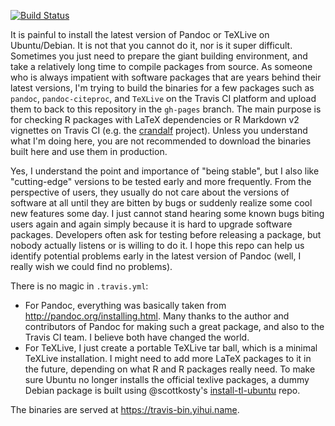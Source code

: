 [![Build Status](https://travis-ci.org/yihui/ubuntu-bin.svg)](https://travis-ci.org/yihui/ubuntu-bin)

It is painful to install the latest version of Pandoc or TeXLive on
Ubuntu/Debian. It is not that you cannot do it, nor is it super difficult.
Sometimes you just need to prepare the giant building environment, and take a
relatively long time to compile packages from source. As someone who is always
impatient with software packages that are years behind their latest versions,
I'm trying to build the binaries for a few packages such as `pandoc`,
`pandoc-citeproc`, and `TeXLive` on the Travis CI platform and upload them to
back to this repository in the `gh-pages` branch. The main purpose is
for checking R packages with LaTeX dependencies or R Markdown v2 vignettes on
Travis CI (e.g. the [crandalf](https://github.com/yihui/crandalf) project).
Unless you understand what I'm doing here, you are not recommended to download
the binaries built here and use them in production.

Yes, I understand the point and importance of "being stable", but I also like
"cutting-edge" versions to be tested early and more frequently. From the
perspective of users, they usually do not care about the versions of software at
all until they are bitten by bugs or suddenly realize some cool new features
some day. I just cannot stand hearing some known bugs biting users again and
again simply because it is hard to upgrade software packages. Developers often
ask for testing before releasing a package, but nobody actually listens or is
willing to do it. I hope this repo can help us identify potential problems early
in the latest version of Pandoc (well, I really wish we could find no problems).

There is no magic in `.travis.yml`:

- For Pandoc, everything was basically taken from
  <http://pandoc.org/installing.html>. Many thanks to the author
  and contributors of Pandoc for making such a great package, and also to the
  Travis CI team. I believe both have changed the world.
- For TeXLive, I just create a portable TeXLive tar ball, which is a minimal
  TeXLive installation. I might need to add more LaTeX packages to it in the
  future, depending on what R and R packages really need. To make sure Ubuntu no
  longer installs the official texlive packages, a dummy Debian package is built
  using @scottkosty's
  [install-tl-ubuntu](https://github.com/scottkosty/install-tl-ubuntu) repo.

The binaries are served at <https://travis-bin.yihui.name>.
